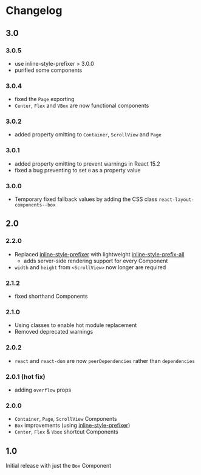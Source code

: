 # Changelog

## 3.0

### 3.0.5
* use inline-style-prefixer > 3.0.0
* purified some components 

### 3.0.4
* fixed the `Page` exporting
* `Center`, `Flex` and `VBox` are now functional components

### 3.0.2
* added property omitting to `Container`, `ScrollView` and `Page`

### 3.0.1
* added property omitting to prevent warnings in React 15.2
* fixed a bug preventing to set `0` as a property value

### 3.0.0
* Temporary fixed fallback values by adding the CSS class `react-layout-components--box`

## 2.0
### 2.2.0
* Replaced [inline-style-prefixer](https://github.com/rofrischmann/inline-style-prefixer) with lightweight [inline-style-prefix-all](https://github.com/rofrischmann/inline-style-prefix-all)
  * adds server-side rendering support for every Component
* `width` and `height` from `<ScrollView>` now longer are required

### 2.1.2
* fixed shorthand Components

### 2.1.0
* Using classes to enable hot module replacement
* Removed deprecated warnings

### 2.0.2
* `react` and `react-dom` are now `peerDependencies` rather than `dependencies`

### 2.0.1 (hot fix)
* adding `overflow` props

### 2.0.0
* `Container`, `Page`, `ScrollView` Components
* `Box` improvements (using [inline-style-prefixer](https://github.com/rofrischmann/inline-style-prefixer))
* `Center`, `Flex` & `Vbox` shortcut Components

## 1.0
Initial release with just the `Box` Component
